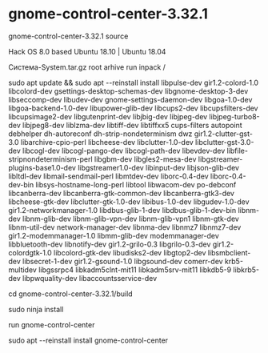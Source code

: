 # gnome-control-center-3.32.1
gnome-control-center-3.32.1 source

Hack  OS 8.0 based Ubuntu 18.10 | Ubuntu 18.04 

Система-System.tar.gz root arhive run inpack /

sudo apt update && sudo apt --reinstall install libpulse-dev gir1.2-colord-1.0 libcolord-dev gsettings-desktop-schemas-dev libgnome-desktop-3-dev libseccomp-dev libudev-dev gnome-settings-daemon-dev libgoa-1.0-dev libgoa-backend-1.0-dev libupower-glib-dev libcups2-dev libcupsfilters-dev libcupsimage2-dev libgutenprint-dev libjbig-dev libjpeg-dev libjpeg-turbo8-dev libjpeg8-dev liblzma-dev libtiff-dev libtiffxx5 cups-filters autopoint debhelper dh-autoreconf dh-strip-nondeterminism dwz gir1.2-clutter-gst-3.0 libarchive-cpio-perl libcheese-dev libclutter-1.0-dev libclutter-gst-3.0-dev libcogl-dev libcogl-pango-dev libcogl-path-dev libevdev-dev libfile-stripnondeterminism-perl libgbm-dev libgles2-mesa-dev libgstreamer-plugins-base1.0-dev libgstreamer1.0-dev libinput-dev libjson-glib-dev libltdl-dev libmail-sendmail-perl libmtdev-dev liborc-0.4-dev liborc-0.4-dev-bin libsys-hostname-long-perl libtool libwacom-dev po-debconf libcanberra-dev libcanberra-gtk-common-dev libcanberra-gtk3-dev libcheese-gtk-dev libclutter-gtk-1.0-dev libibus-1.0-dev libgudev-1.0-dev gir1.2-networkmanager-1.0 libdbus-glib-1-dev libdbus-glib-1-dev-bin libnm-dev libnm-glib-dev libnm-glib-vpn-dev libnm-glib-vpn1 libnm-gtk-dev libnm-util-dev network-manager-dev libnma-dev libnmz7 libnmz7-dev gir1.2-modemmanager-1.0 libmm-glib-dev modemmanager-dev libbluetooth-dev libnotify-dev gir1.2-grilo-0.3 libgrilo-0.3-dev gir1.2-colordgtk-1.0 libcolord-gtk-dev libudisks2-dev libgtop2-dev libsmbclient-dev libsecret-1-dev gir1.2-gsound-1.0 libgsound-dev comerr-dev krb5-multidev libgssrpc4 libkadm5clnt-mit11 libkadm5srv-mit11 libkdb5-9 libkrb5-dev libpwquality-dev  libaccountsservice-dev

cd gnome-control-center-3.32.1/build

sudo ninja install

run gnome-control-center

sudo apt --reinstall install gnome-control-center
